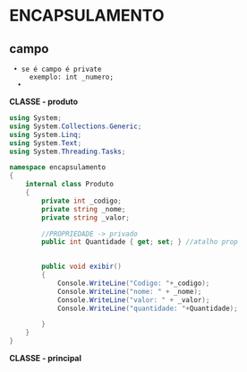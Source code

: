 # ENCAPSULAMENTO
## campo
     • se é campo é private
         exemplo: int _numero;
      • 
**CLASSE - produto**
```.cs
using System;
using System.Collections.Generic;
using System.Linq;
using System.Text;
using System.Threading.Tasks;

namespace encapsulamento
{
    internal class Produto
    {
        private int _codigo;
        private string _nome;
        private string _valor;

        //PROPRIEDADE -> privado
        public int Quantidade { get; set; } //atalho prop
       

        public void exibir()
        {
            Console.WriteLine("Codigo: "+_codigo);
            Console.WriteLine("nome: " + _nome);
            Console.WriteLine("valor: " + _valor);
            Console.WriteLine("quantidade: "+Quantidade);

        }
    }
}

```

**CLASSE - principal**
```.cs

```
